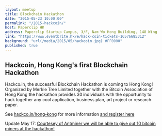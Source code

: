 ```yaml
---
layout: meetup
title: Blockchain Hackathon
date: "2015-05-23 10:00:00"
permalink: "/2015-hackcoin/"
host: Paperclip HK
address: Paperclip Startup Campus, 3/F, Nam Wo Hong Building, 148 Wing Lok Street, Sheung Wan, Hong Kong, Hong Kong
link: "https://www.eventbrite.hk/e/hack-coin-tickets-16576685312"
background: "url(/media/2015/05/hackcoin.jpg) #FF0000"
published: true
---
```


## Hackcoin, Hong Kong's first Blockchain Hackathon

Hackco.in, the successful Blockchain Hackathon is coming to Hong Kong! Organized by Merkle Tree Limited together with the Bitcoin Association of Hong Kong the hackathon provides 30 individuals with the opportunity to hack together any cool application, business plan, art project or research paper.

See [hackco.in/hong-kong](http://hackco.in/hong-kong/) for more information [and register here](http://www.eventbrite.hk/e/hack-coin-hong-kong-tickets-16576685312)

Update May 17: [Courtesey of Antminer we will be able to give out 10 bitcoin miners at the hackathon!](/2015-hackcoin-bitmain/)
